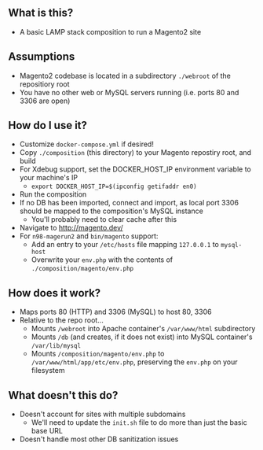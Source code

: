 ## What is this?
- A basic LAMP stack composition to run a Magento2 site

## Assumptions
- Magento2 codebase is located in a subdirectory `./webroot` of the repositiory root
- You have no other web or MySQL servers running (i.e. ports 80 and 3306 are open)

## How do I use it?
- Customize `docker-compose.yml` if desired!
- Copy `./composition` (this directory) to your Magento repostiry root, and build
- For Xdebug support, set the DOCKER_HOST_IP environment variable to your machine's IP
  - `export DOCKER_HOST_IP=$(ipconfig getifaddr en0)`
- Run the composition
- If no DB has been imported, connect and import, as local port 3306 should be mapped to the composition's MySQL instance
  - You'll probably need to clear cache after this
- Navigate to http://magento.dev/
- For `n98-magerun2` and `bin/magento` support:
  - Add an entry to your `/etc/hosts` file mapping `127.0.0.1` to `mysql-host`
  - Overwrite your `env.php` with the contents of `./composition/magento/env.php`

## How does it work?
- Maps ports 80 (HTTP) and 3306 (MySQL) to host 80, 3306
- Relative to the repo root...
  - Mounts `/webroot` into Apache container's `/var/www/html` subdirectory
  - Mounts `/db` (and creates, if it does not exist) into MySQL container's `/var/lib/mysql`
  - Mounts `/composition/magento/env.php` to `/var/www/html/app/etc/env.php`, preserving the `env.php` on your filesystem

## What doesn't this do?
- Doesn't account for sites with multiple subdomains
  - We'll need to update the `init.sh` file to do more than just the basic base URL
- Doesn't handle most other DB sanitization issues
